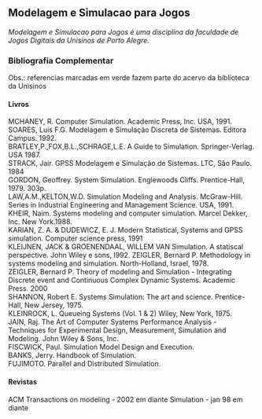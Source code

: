 ## Modelagem e Simulacao para Jogos

*Modelagem e Simulacao para Jogos é uma disciplina da faculdade de Jogos Digitais da Unisinos de Porto Alegre.*

### Bibliografia Complementar
                                                                                                        
Obs.: referencias marcadas em verde fazem parte do acervo da biblioteca da Unisinos 
#### Livros

MCHANEY, R. Computer Simulation. Academic Press, Inc. USA, 1991.  
SOARES, Luis F.G. Modelagem e Simulação Discreta de Sistemas. Editora Campus. 1992.  
BRATLEY,P.,FOX,B.L.,SCHRAGE,L.E. A Guide to Simulation. Springer-Verlag. USA 1987.  
STRACK, Jair. GPSS Modelagem e Simulação de Sistemas. LTC, São Paulo. 1984  
GORDON, Geoffrey. System Simulation. Englewoods Cliffs. Prentice-Hall, 1979. 303p.  
LAW,A.M.,KELTON,W.D. Simulation Modeling and Analysis. McGraw-Hill. Series in Industrial Engineering and Management Science. USA, 1991.  
KHEIR, Naim. Systems modeling and computer simulation. Marcel Dekker, Inc. New York.1988.  
KARIAN, Z. A. & DUDEWICZ, E. J.  Modern Statistical,  Systems and GPSS  simulation. Computer science press, 1991  
KLEIJNEN, JACK & GROENENDAAL, WILLEM VAN Simulation.   A  statiscal   perspective. John Wiley e sons, l992. 
ZEIGLER, Bernard P. Methodology in systems modeling and simulation. North-Holland, Israel, 1978.  
ZEIGLER, Bernard P. Theory of modeling and Simulation - Integrating Discrete event and Continuous Complex Dynamic Systems. Academic Press. 2000  
SHANNON, Robert E.  Systems Simulation: The art and science. Prentice-Hall, New Jersey, 1975.  
KLEINROCK, L. Queueing Systems (Vol. 1 & 2) Wiley, New York, 1975.  
JAIN, Raj. The Art of Computer Systems Performance Analysis - Techniques for Experimental Design, Measurement, Simulation and Modeling. John Wiley & Sons, Inc.  
FISCWICK, Paul. Simulation Model Design and Execution.  
BANKS, Jerry. Handbook of Simulation.  
FUJIMOTO. Parallel and Distributed Simulation.  

#### Revistas

ACM Transactions on modeling  - 2002 em diante
Simulation - jan 98 em diante
